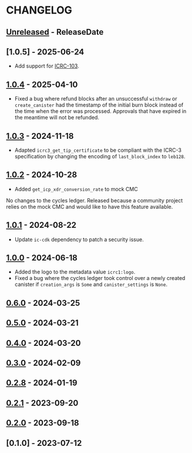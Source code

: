 <!-- next-header -->

# CHANGELOG

## [Unreleased] - ReleaseDate

## [1.0.5] - 2025-06-24
* Add support for [ICRC-103](https://github.com/dfinity/ICRC/blob/main/ICRCs/ICRC-103/ICRC-103.md).

## [1.0.4] - 2025-04-10
* Fixed a bug where refund blocks after an unsuccessful `withdraw` or `create_canister` had the timestamp of the initial burn block instead of the time when the error was processed. Approvals that have expired in the meantime will not be refunded.

## [1.0.3] - 2024-11-18
* Adapted `icrc3_get_tip_certificate` to be compliant with the ICRC-3 specification by changing the encoding of `last_block_index` to `leb128`.

## [1.0.2] - 2024-10-28
* Added `get_icp_xdr_conversion_rate` to mock CMC

No changes to the cycles ledger. Released because a community project relies on the mock CMC and would like to have this feature available.

## [1.0.1] - 2024-08-22
* Update `ic-cdk` dependency to patch a security issue.

## [1.0.0] - 2024-06-18
* Added the logo to the metadata value `icrc1:logo`.
* Fixed a bug where the cycles ledger took control over a newly created canister if `creation_args` is `Some` and `canister_settings` is `None`.

## [0.6.0] - 2024-03-25

## [0.5.0] - 2024-03-21

## [0.4.0] - 2024-03-20

## [0.3.0] - 2024-02-09

## [0.2.8] - 2024-01-19

## [0.2.1] - 2023-09-20

## [0.2.0] - 2023-09-18

## [0.1.0] - 2023-07-12

<!-- next-url -->
[Unreleased]: https://github.com/dfinity/cycles-ledger/compare/cycles-ledger-v1.0.5...HEAD
[1.0.4]: https://github.com/dfinity/cycles-ledger/compare/cycles-ledger-v1.0.4...cycles-ledger-v1.0.5
[1.0.4]: https://github.com/dfinity/cycles-ledger/compare/cycles-ledger-v1.0.3...cycles-ledger-v1.0.4
[1.0.3]: https://github.com/dfinity/cycles-ledger/compare/cycles-ledger-v1.0.2...cycles-ledger-v1.0.3
[1.0.2]: https://github.com/dfinity/cycles-ledger/compare/cycles-ledger-v1.0.1...cycles-ledger-v1.0.2
[1.0.1]: https://github.com/dfinity/cycles-ledger/compare/cycles-ledger-v1.0.0...cycles-ledger-v1.0.1
[1.0.0]: https://github.com/dfinity/cycles-ledger/compare/cycles-ledger-v0.6.0...cycles-ledger-v1.0.0
[0.6.0]: https://github.com/dfinity/cycles-ledger/compare/cycles-ledger-v0.5.0...cycles-ledger-v0.6.0
[0.5.0]: https://github.com/dfinity/cycles-ledger/compare/cycles-ledger-v0.4.0...cycles-ledger-v0.5.0
[0.4.0]: https://github.com/dfinity/cycles-ledger/compare/cycles-ledger-v0.3.0...cycles-ledger-v0.4.0
[0.3.0]: https://github.com/dfinity/cycles-ledger/compare/cycles-ledger-v0.2.8...cycles-ledger-v0.3.0
[0.2.8]: https://github.com/dfinity/cycles-ledger/compare/cycles-ledger-v0.2.1...cycles-ledger-v0.2.8
[0.2.1]: https://github.com/dfinity/cycles-ledger/compare/cycles-ledger-v0.2.0...cycles-ledger-v0.2.1
[0.2.0]: https://github.com/dfinity/cycles-ledger/compare/cycles-ledger-v0.2.0...cycles-ledger-v0.2.0

